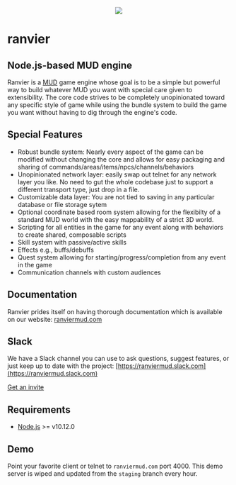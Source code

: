 <p align="center"><img class="readme-logo" src="https://raw.githubusercontent.com/shawncplus/ranviermud/staging/resources/logo.png"></p>

# ranvier

## Node.js-based MUD engine

Ranvier is a [MUD](https://en.wikipedia.org/wiki/MUD) game engine whose goal is to be a simple but powerful way to build whatever MUD you want with special care given to extensibility. The core code strives to be completely unopinionated toward any specific style of game while using the bundle system to build the game you want without having to dig through the engine's code.

## Special Features

* Robust bundle system: Nearly every aspect of the game can be modified without changing the core and allows for easy
  packaging and sharing of commands/areas/items/npcs/channels/behaviors
* Unopinionated network layer: easily swap out telnet for any network layer you like. No need to gut the whole codebase
  just to support a different transport type, just drop in a file.
* Customizable data layer: You are not tied to saving in any particular database or file storage sytem
* Optional coordinate based room system allowing for the flexibilty of a standard MUD world with the easy mappability of
  a strict 3D world.
* Scripting for all entities in the game for any event along with behaviors to create shared, composable scripts
* Skill system with passive/active skills
* Effects e.g., buffs/debuffs
* Quest system allowing for starting/progress/completion from any event in the game
* Communication channels with custom audiences

## Documentation

Ranvier prides itself on having thorough documentation which is available on our website: [ranviermud.com](http://www.ranviermud.com)

## Slack

We have a Slack channel you can use to ask questions, suggest features, or just keep up to date with the project: [https://ranviermud.slack.com](https://ranviermud.slack.com)

[Get an invite](https://join.slack.com/t/ranviermud/shared_invite/enQtMzczMDU3MDkxODc5LWVjZmUwNjBmNGFjYjZjOTM2OTcyMDMzZTJjZmNlOWZjNWJmNjVmMTg4ODFmOWQ3Yjg2Y2U5OTIyYTgyZTE2ZTA)

## Requirements

* [Node.js](https://nodejs.org) >= v10.12.0

## Demo

Point your favorite client or telnet to `ranviermud.com` port 4000. This demo server is wiped and updated from the `staging` branch every hour.
